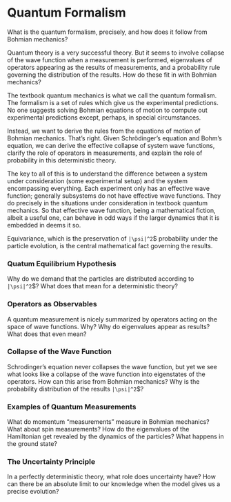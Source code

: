 # Quantum Formalism #

What is the quantum formalism, precisely, and how does it follow from Bohmian mechanics?

Quantum theory is a very successful theory. But it seems to involve collapse of the wave function when a measurement is performed, eigenvalues of operators appearing as the results of measurements, and a probability rule governing the distribution of the results. How do these fit in with Bohmian mechanics?

The textbook quantum mechanics is what we call the quantum formalism. The formalism is a set of rules which give us the experimental predictions. No one suggests solving Bohmian equations of motion to compute out experimental predictions except, perhaps, in special circumstances.

Instead, we want to derive the rules from the equations of motion of Bohmian mechanics. That’s right. Given Schrödinger’s equation and Bohm’s equation, we can derive the effective collapse of system wave functions, clarify the role of operators in measurements, and explain the role of probability in this deterministic theory.

The key to all of this is to understand the difference between a system under consideration (some experimental setup) and the system encompassing everything. Each experiment only has an effective wave function; generally subsystems do not have effective wave functions. They do precisely in the situations under consideration in textbook quantum mechanics. So that effective wave function, being a mathematical fiction, albeit a useful one, can behave in odd ways if the larger dynamics that it is embedded in deems it so.

Equivariance, which is the preservation of `|\psi|^2`$ probability under the particle evolution, is the central mathematical fact governing the results.

### Quatum Equilibrium Hypothesis

Why do we demand that the particles are distributed according to `|\psi|^2`$? What does that mean for a deterministic theory?

### Operators as Observables

A quantum measurement is nicely summarized by operators acting on the space of wave functions. Why? Why do eigenvalues appear as results? What does that even mean?

### Collapse of the Wave Function

Schrodinger’s equation never collapses the wave function, but yet we see what looks like a collapse of the wave function into eigenstates of the operators. How can this arise from Bohmian mechanics? Why is the probability distribution of the results `|\psi|^2`$?

### Examples of Quantum Measurements 

What do momentum “measurements” measure in Bohmian mechanics? What about spin measurements? How do the eigenvalues of the Hamiltonian get revealed by the dynamics of the particles? What happens in the ground state?

### The Uncertainty Principle

In a perfectly deterministic theory, what role does uncertainty have? How can there be an absolute limit to our knowledge when the model gives us a precise evolution?
